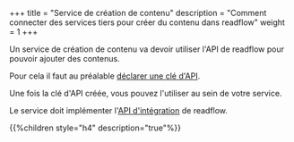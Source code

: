 +++
title = "Service de création de contenu"
description = "Comment connecter des services tiers pour créer du contenu dans readflow"
weight = 1
+++

Un service de création de contenu va devoir utiliser l'API de readflow pour pouvoir ajouter des contenus.

Pour cela il faut au préalable [déclarer une clé d'API](integration-api/api-key).

Une fois la clé d'API créée, vous pouvez l'utiliser au sein de votre service.

Le service doit implémenter l'[API d'intégration](integration-api) de readflow.

{{%children style="h4" description="true"%}}
